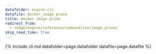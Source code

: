 ```yaml
---
datafolder: engine-cli
datafile: docker_image_prune
title: docker image prune
redirect_from:
  - /edge/engine/reference/commandline/image_prune/
skip_read_time: true
---
```

<!--
Sorry, but the contents of this page are automatically generated from
Docker's source code. If you want to suggest a change to the text that appears
here, you'll need to find the string by searching this repo:

https://github.com/docker/cli
-->

{% include cli.md datafolder=page.datafolder datafile=page.datafile %}
